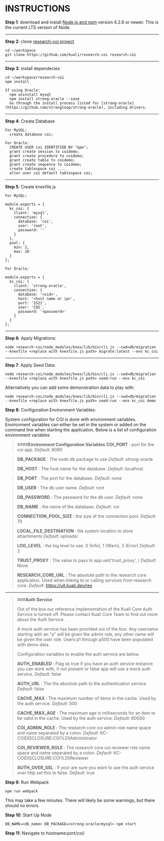 INSTRUCTIONS
================

**Step 1**: download and install [Node.js and npm](https://docs.npmjs.com/getting-started/installing-node) version 4.2.6 or newer. This is the current LTS version of Node.

----------
**Step 2**: clone [research-coi project](https://github.com/kuali/research-coi)
```
cd ~/workspace
git clone https://github.com/kuali/research-coi research-coi
```
----------
**Step 3**: install dependecies
```
cd ~/workspace/research-coi
npm install

If using Oracle:
  npm uninstall mysql
  npm install strong-oracle --save
  Go through the install process listed for [strong-oracle](https://github.com/strongloop/strong-oracle), including drivers.
```
----------
**Step 4**: Create Database
```
For MySQL:
  create database coi;

For Oracle:
  CREATE USER coi IDENTIFIED BY "&pw";
  grant create session to coidemo;
  grant create procedure to coidemo;
  grant create table to coidemo;
  grant create sequence to coidemo;
  create tablespace coi ....
  alter user coi default tablespace coi;
```

----------
**Step 5**: Create knexfile.js
```
For MySQL:

module.exports = {
  kc_coi: {
    client: 'mysql',
    connection: {
      database: 'coi',
      user: 'root',
      password: ''
    }
  },
  pool: {
    min: 2,
    max: 20
  }
};

For Oracle:

module.exports = {
  kc_coi: {
    client: 'strong-oracle',
    connection: {
      database: '<sid>',
      host: '<host name or ip>',
      port: '1521',
      user: 'COI',
      password: `<password>'
    }
  }
};

```
----------

**Step 6**: Apply Migrations:
```
node research-coi/node_modules/knex/lib/bin/cli.js --cwd=db/migration --knexfile <replace with knexfile.js path> migrate:latest --env kc_coi
```
----------
**Step 7**: Apply Seed Data:
```
node research-coi/node_modules/knex/lib/bin/cli.js --cwd=db/migration --knexfile <replace with knexfile.js path> seed:run --env kc_coi
```

Alternatively you can add some demonstration data to play with:
```
node research-coi/node_modules/knex/lib/bin/cli.js --cwd=db/migration --knexfile <replace with knexfile.js path> seed:run --env kc_coi demo
```

**Step 8**: Configuration Environment Variables:

System configuration for COI is done with environment variables. Environment variables can either be set in the system or added on the command line when starting the application. Below is a list of configuration environment variables

>####**Environment Configuration Variables**
>**COI_PORT**
>: port for the coi app.
>*Default*: 8090

>**DB_PACKAGE**
>: The node db package to use
>*Default*: strong-oracle

>**DB_HOST**
>: The host name for the database.
>*Default*: localhost

>**DB_PORT**
>: The port for the database.
>*Default*: none

>**DB_USER**
>: The db user name.
>*Default*: root
>
>**DB_PASSWORD**
>: The password for the db user.
>*Default*: none
>
>**DB_NAME**
>:  the name of the database.
>*Default*: coi
>
>**CONNECTION_POOL_SIZE**
>:  the size of the connection pool.
>*Default*: 70
>
>**LOCAL_FILE_DESTINATION**
>:  file system location to store attachments
>*Default*: uploads/
>
>**LOG_LEVEL**
>:  the log level to use.  0 (Info), 1 (Warn), 2 (Error)
>*Default*: 2
>
>**TRUST_PROXY**
>: The value to pass to app.set('trust_proxy', <YOUR STRING HERE>)
>*Default*:  None
>
>**RESEARCH_CORE_URL**
>: The absolute path to the research core application. Used when linking to or calling services from research core.
>  *Default*: https://uit.kuali.dev/res

-------

>###**Auth Service**
>
>Out of the box our reference implementation of the Kuali Core Auth Service is turned off. Please contact Kuali Core Team to find out more about the Auth Service.
>
>A mock auth service has been provided out of the box.  Any username starting with an "a" will be given the admin role, any other name will be given the user role.  Users p1 through p500 have been populated with demo data.
>
>Configuration variables to enable the auth service are below.
>
>**AUTH_ENABLED**
>: Flag as true if you have an auth service instance you can work with, if not present or false app will use a mock auth service.
>*Default*: false
>
>**AUTH_URL**
>: The the absolute path to the authentication service
>*Default*: false
>
>**CACHE_MAX**
>: The maximum number of items in the cache. Used by the auth service.
>*Default*: 500
>
>**CACHE_MAX_AGE**
>: The maximum age in milliseconds for an item to be valid in the cache. Used by the auth service.
>*Default*: 60000
>
>**COI_ADMIN_ROLE**
>: The research core coi admin role name space and name separated by a colon.
> *Default*:  KC-COIDISCLOSURE:COI%20Administrator
>
>**COI_REVIEWER_ROLE**
>: The research core coi reviewer role name space and name separated by a colon.
> *Default*:  KC-COIDISCLOSURE:COI%20Reviewer
>
>**AUTH_OVER_SSL**
> : If your are sure you want to use the auth service over http set this to false.
> *Default*:  true

**Step 9**: Run Webpack
```
npm run webpack
```
This may take a few minutes. There will likely be some warnings, but there should no errors.

**Step 10**: Start Up Node
```
DB_NAME=<db_name> DB_PACKAGE=<strong-oracle/mysql> npm start
```

**Step 11**: Navigate to hostname:port/coi/
